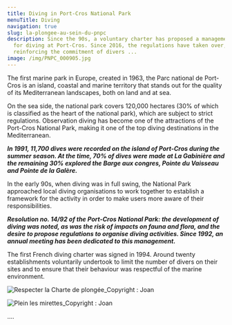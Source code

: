 ```yaml
---
title: Diving in Port-Cros National Park
menuTitle: Diving
navigation: true
slug: la-plongee-au-sein-du-pnpc
description: Since the 90s, a voluntary charter has proposed a management system
  for diving at Port-Cros. Since 2016, the regulations have taken over,
  reinforcing the commitment of divers ...
image: /img/PNPC_000905.jpg
---
```

The first marine park in Europe, created in 1963, the Parc national de Port-Cros is an island, coastal and marine territory that stands out for the quality of its Mediterranean landscapes, both on land and at sea.

On the sea side, the national park covers 120,000 hectares (30% of which is classified as the heart of the national park), which are subject to strict regulations. Observation diving has become one of the attractions of the Port-Cros National Park, making it one of the top diving destinations in the Mediterranean.

***In 1991, 11,700 dives were recorded on the island of Port-Cros during the summer season. At the time, 70% of dives were made at La Gabinière and the remaining 30% explored the Barge aux congres, Pointe du Vaisseau and Pointe de la Galère.***

In the early 90s, when diving was in full swing, the National Park approached local diving organisations to work together to establish a framework for the activity in order to make users more aware of their responsibilities.

***Resolution no. 14/92 of the Port-Cros National Park: the development of diving was noted, as was the risk of impacts on fauna and flora, and the desire to propose regulations to organise diving activities. Since 1992, an annual meeting has been dedicated to this management.***

The first French diving charter was signed in 1994. Around twenty establishments voluntarily undertook to limit the number of divers on their sites and to ensure that their behaviour was respectful of the marine environment.

![](/img/PNPC_000912_2.jpg "Respecter la Charte de plongée_Copyright : Joan")

![](/img/PNPC_003369_2.jpg "Plein les mirettes_Copyright : Joan")

....
